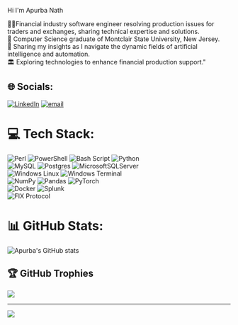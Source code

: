 Hi I'm Apurba Nath 

<!--
**anath-git/anath-git** is a ✨ _special_ ✨ repository because its `README.md` (this file) appears on your GitHub profile.

Here are some ideas to get you started:

- 🔭 I’m currently working on ...
- 🌱 I’m currently learning ...
- 👯 I’m looking to collaborate on ...
- 🤔 I’m looking for help with ...
- 💬 Ask me about ...
- 📫 How to reach me: ...
- 😄 Pronouns: ...
- ⚡ Fun fact: ...

👨‍💻 Software engineer resolving production issues for traders and market exchanges within the financial industry, and sharing insights into the technology behind it.    
👩🏻‍🎓 Studied [Computer Science](https://www.montclair.edu/) at Montclair State University, New Jersey.  
🎨 Track my jurney as I enter the age of Artificial inteligence and autimation.  
🏛️ Investigating technological advancements to improve financial production support.    
💭 "Sharing my insights as I navigate the dynamic fields of artificial intelligence and automation.      

- Software engineer resolving production issues for traders and market exchanges within the financial industry, and sharing insights into the technology behind it.    
- Studied [Computer Science](https://www.montclair.edu/) at Montclair State University, New Jersey.  
- Track my jurney as I enter the age of Artificial inteligence and autimation.  
- Investigating technological advancements to improve financial production support.    

- Sharing my insights as I navigate the dynamic fields of artificial intelligence and automation.    
- Financial industry software engineer resolving production issues for traders and exchanges; sharing related technical insights.  
- [Computer Science](https://www.montclair.edu/) graduate of Montclair State University, New Jersey.  
- Sharing my insights as I navigate the dynamic fields of artificial intelligence and automation.  
- Exploring technologies to enhance financial production support.
-->
👨‍💻Financial industry software engineer resolving production issues for traders and exchanges, sharing technical expertise and solutions.  
📜 Computer Science graduate of Montclair State University, New Jersey.  
🤖 Sharing my insights as I navigate the dynamic fields of artificial intelligence and automation.  
🏛️ Exploring technologies to enhance financial production support."  
<!--
![Apurba's GitHub stats](https://github-readme-stats.vercel.app/api?username=anath-git&theme=radical&show_icons=true)

![Apurba's GitHub stats](https://github-readme-stats.vercel.app/api?username=anath-git&theme=radical&show_icons=true&custom_title=Apurba's%20GitHub%20Stats&hide_border=true&count_private=true)
-->
<!--
Moved below
![Apurba's GitHub stats](https://github-readme-stats.vercel.app/api?username=anath-git&theme=radical&show_icons=true&custom_title=Apurba's%20GitHub%20Stats&count_private=true&border_color=ffcc00&bg_color=00000000)
-->



## 🌐 Socials:
[![LinkedIn](https://img.shields.io/badge/LinkedIn-%230077B5.svg?logo=linkedin&logoColor=white)](https://www.linkedin.com/public-profile/settings?trk=d_flagship3_profile_self_view_public_profile)
[![email](https://img.shields.io/badge/Email-D14836?logo=gmail&logoColor=white)](mailto:apurba.nath@mail.com) 

<!--
# 💻 Tech Stack:
![Perl](https://img.shields.io/badge/perl-%2339457E.svg?style=for-the-badge&logo=perl&logoColor=white)
![PowerShell](https://img.shields.io/badge/PowerShell-%235391FE.svg?style=for-the-badge&logo=powershell&logoColor=white)
![Bash Script](https://img.shields.io/badge/bash_script-%23121011.svg?style=for-the-badge&logo=gnu-bash&logoColor=white)
![Python](https://img.shields.io/badge/python-3670A0?style=for-the-badge&logo=python&logoColor=ffdd54)<br/>
![MySQL](https://img.shields.io/badge/mysql-4479A1.svg?style=for-the-badge&logo=mysql&logoColor=white)
![Postgres](https://img.shields.io/badge/postgres-%23316192.svg?style=for-the-badge&logo=postgresql&logoColor=white)
![MicrosoftSQLServer](https://img.shields.io/badge/Microsoft%20SQL%20Server-CC2927?style=for-the-badge&logo=microsoft%20sql%20server&logoColor=white)<br/>
![Windows Terminal](https://img.shields.io/badge/Windows%20Terminal-%234D4D4D.svg?style=for-the-badge&logo=windows-terminal&logoColor=white)
![Windows Terminal](https://img.shields.io/badge/Linux%20Terminal-%234D4D4D.svg?style=for-the-badge&logo=linux-terminal&logoColor=white)<br/>
![NumPy](https://img.shields.io/badge/numpy-%23013243.svg?style=for-the-badge&logo=numpy&logoColor=white)
![Pandas](https://img.shields.io/badge/pandas-%23150458.svg?style=for-the-badge&logo=pandas&logoColor=white)
![PyTorch](https://img.shields.io/badge/PyTorch-%23EE4C2C.svg?style=for-the-badge&logo=PyTorch&logoColor=white)<br/>
![Docker](https://img.shields.io/badge/docker-%230db7ed.svg?style=for-the-badge&logo=docker&logoColor=white)
![Splunk](https://img.shields.io/badge/splunk-%23000000.svg?style=for-the-badge&logo=splunk&logoColor=white)<br/>
![FIX Protocol](https://img.shields.io/badge/FIX%20Protocol-%232D86FF.svg?style=for-the-badge&logo=finance&logoColor=white)<br/>
-->
# 💻 Tech Stack:
![Perl](https://img.shields.io/badge/perl-%2339457E.svg?style=plastic&logo=perl&logoColor=white)
![PowerShell](https://img.shields.io/badge/PowerShell-%235391FE.svg?style=plastic&logo=powershell&logoColor=white)
![Bash Script](https://img.shields.io/badge/bash_script-%23121011.svg?style=plastic&logo=gnu-bash&logoColor=white)
![Python](https://img.shields.io/badge/python-3670A0?style=plastic&logo=python&logoColor=ffdd54)<br/>
![MySQL](https://img.shields.io/badge/mysql-4479A1.svg?style=plastic&logo=mysql&logoColor=white)
![Postgres](https://img.shields.io/badge/postgres-%23316192.svg?style=plastic&logo=postgresql&logoColor=white)
![MicrosoftSQLServer](https://img.shields.io/badge/Microsoft%20SQL%20Server-CC2927?style=plastic&logo=microsoft%20sql%20server&logoColor=white)<br/>
![Windows Linux](https://img.shields.io/badge/Linux%20Terminal-%234D4D4D.svg?style=plastic&logo=linux-terminal&logoColor=white)
![Windows Terminal](https://img.shields.io/badge/Windows%20Terminal-%234D4D4D.svg?style=plastic&logo=windows-terminal&logoColor=white)<br/>
![NumPy](https://img.shields.io/badge/numpy-%23013243.svg?style=plastic&logo=numpy&logoColor=white)
![Pandas](https://img.shields.io/badge/pandas-%23150458.svg?style=plastic&logo=pandas&logoColor=white)
![PyTorch](https://img.shields.io/badge/PyTorch-%23EE4C2C.svg?style=plastic&logo=PyTorch&logoColor=white)<br/>
![Docker](https://img.shields.io/badge/docker-%230db7ed.svg?style=plastic&logo=docker&logoColor=white)
![Splunk](https://img.shields.io/badge/splunk-%23000000.svg?style=plastic&logo=splunk&logoColor=white)<br/>
![FIX Protocol](https://img.shields.io/badge/FIX%20Protocol-%232D86FF.svg?style=plastic&logo=finance&logoColor=white)<br/>

# 📊 GitHub Stats:
![Apurba's GitHub stats](https://github-readme-stats.vercel.app/api?username=anath-git&theme=radical&show_icons=true&custom_title=Apurba's%20GitHub%20Stats&count_private=true&border_color=ffcc00&bg_color=00000000)

## 🏆 GitHub Trophies
![](https://github-profile-trophy.vercel.app/?username=anath-git&theme=radical&no-frame=false&no-bg=true&margin-w=4&border_color=ffcc00&bg_color=00000000)

---
[![](https://visitcount.itsvg.in/api?id=anath-git&icon=0&color=0)](https://visitcount.itsvg.in)
<!-- Proudly created with GPRM ( https://gprm.itsvg.in ) -->




